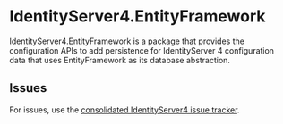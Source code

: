# IdentityServer4.EntityFramework

IdentityServer4.EntityFramework is a package that provides the configuration APIs to add persistence for IdentityServer 4 configuration data that uses EntityFramework as its database abstraction.

## Issues

For issues, use the [consolidated IdentityServer4 issue tracker](https://github.com/LacunaSoftware/IdentityServer4/issues).
